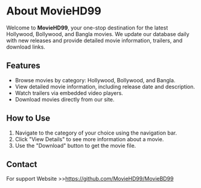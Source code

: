 # About MovieHD99

Welcome to **MovieHD99**, your one-stop destination for the latest Hollywood, Bollywood, and Bangla movies. We update our database daily with new releases and provide detailed movie information, trailers, and download links.

## Features
- Browse movies by category: Hollywood, Bollywood, and Bangla.
- View detailed movie information, including release date and description.
- Watch trailers via embedded video players.
- Download movies directly from our site.

## How to Use
1. Navigate to the category of your choice using the navigation bar.
2. Click "View Details" to see more information about a movie.
3. Use the "Download" button to get the movie file.

## Contact
For support Website >>https://github.com/MovieHD99/MovieBD99
